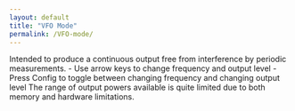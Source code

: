 ```yaml
---
layout: default
title: "VFO Mode"
permalink: /VFO-mode/
---
```

Intended to produce a continuous output free from interference by periodic measurements.
    - Use arrow keys to change frequency and output level
    - Press Config to toggle between changing frequency and changing output level
The range of output powers available is quite limited due to both memory and hardware limitations.
